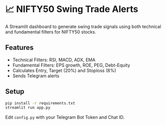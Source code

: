 # 📈 NIFTY50 Swing Trade Alerts

A Streamlit dashboard to generate swing trade signals using both technical and fundamental filters for NIFTY50 stocks.

## Features

- Technical Filters: RSI, MACD, ADX, EMA
- Fundamental Filters: EPS growth, ROE, PEG, Debt-Equity
- Calculates Entry, Target (20%) and Stoploss (8%)
- Sends Telegram alerts

## Setup

```bash
pip install -r requirements.txt
streamlit run app.py
```

Edit `config.py` with your Telegram Bot Token and Chat ID.
